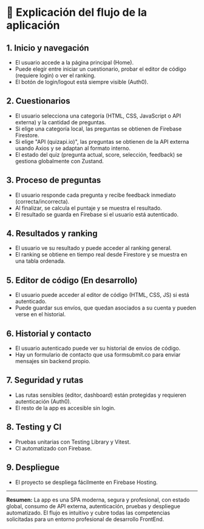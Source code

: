 # 📄 Explicación del flujo de la aplicación

## 1. Inicio y navegación

- El usuario accede a la página principal (Home).
- Puede elegir entre iniciar un cuestionario, probar el editor de código (requiere login) o ver el ranking.
- El botón de login/logout está siempre visible (Auth0).

## 2. Cuestionarios

- El usuario selecciona una categoría (HTML, CSS, JavaScript o API externa) y la cantidad de preguntas.
- Si elige una categoría local, las preguntas se obtienen de Firebase Firestore.
- Si elige "API (quizapi.io)", las preguntas se obtienen de la API externa usando Axios y se adaptan al formato interno.
- El estado del quiz (pregunta actual, score, selección, feedback) se gestiona globalmente con Zustand.

## 3. Proceso de preguntas

- El usuario responde cada pregunta y recibe feedback inmediato (correcta/incorrecta).
- Al finalizar, se calcula el puntaje y se muestra el resultado.
- El resultado se guarda en Firebase si el usuario está autenticado.

## 4. Resultados y ranking

- El usuario ve su resultado y puede acceder al ranking general.
- El ranking se obtiene en tiempo real desde Firestore y se muestra en una tabla ordenada.

## 5. Editor de código (En desarrollo)

- El usuario puede acceder al editor de código (HTML, CSS, JS) si está autenticado.
- Puede guardar sus envíos, que quedan asociados a su cuenta y pueden verse en el historial.

## 6. Historial y contacto

- El usuario autenticado puede ver su historial de envíos de código.
- Hay un formulario de contacto que usa formsubmit.co para enviar mensajes sin backend propio.

## 7. Seguridad y rutas

- Las rutas sensibles (editor, dashboard) están protegidas y requieren autenticación (Auth0).
- El resto de la app es accesible sin login.

## 8. Testing y CI

- Pruebas unitarias con Testing Library y Vitest.
- CI automatizado con Firebase.

## 9. Despliegue

- El proyecto se despliega fácilmente en Firebase Hosting.

---

**Resumen:**
La app es una SPA moderna, segura y profesional, con estado global, consumo de API externa, autenticación, pruebas y despliegue automatizado. El flujo es intuitivo y cubre todas las competencias solicitadas para un entorno profesional de desarrollo FrontEnd.
